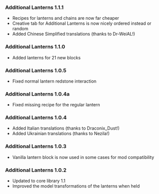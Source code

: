 ### Additional Lanterns 1.1.1
- Recipes for lanterns and chains are now far cheaper
- Creative tab for Additional Lanterns is now nicely ordered instead or random
- Added Chinese Simplified translations (thanks to Dr-WeiAL!)

### Additional Lanterns 1.1.0
- Added lanterns for 21 new blocks

### Additional Lanterns 1.0.5
- Fixed normal lantern redstone interaction

### Additional Lanterns 1.0.4a
- Fixed missing recipe for the regular lantern

### Additional Lanterns 1.0.4
- Added Italian translations (thanks to Draconix_Dust!)
- Added Ukrainian translations (thanks to Nezila!)

### Additional Lanterns 1.0.3
- Vanilla lantern block is now used in some cases for mod compatibility

### Additional Lanterns 1.0.2
- Updated to core library 1.1
- Improved the model transformations of the lanterns when held

